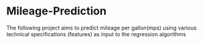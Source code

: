# Mileage-Prediction
The following project aims to predict mileage per gallon(mps) using various technical specifications (features) as input to the regression algorithms
